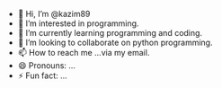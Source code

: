 - 👋 Hi, I’m @kazim89
- 👀 I’m interested in programming.
- 🌱 I’m currently learning programming and coding.
- 💞️ I’m looking to collaborate on python programming.
- 📫 How to reach me ...via my email.
- 😄 Pronouns: ...
- ⚡ Fun fact: ...

<!---
kazim89/kazim89 is a ✨ special ✨ repository because its `README.md` (this file) appears on your GitHub profile.
You can click the Preview link to take a look at your changes.
--->
